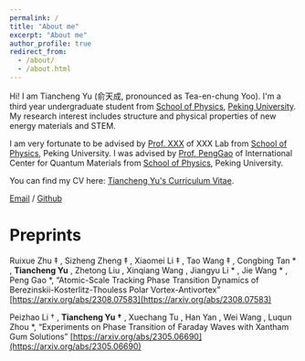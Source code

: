 ```yaml
---
permalink: /
title: "About me"
excerpt: "About me"
author_profile: true
redirect_from: 
  - /about/
  - /about.html
---
```


Hi! I am Tiancheng Yu (俞天成, pronounced as Tea-en-chung Yoo). I'm a third year undergraduate student from [School of Physics](https://phy.pku.edu.cn/), [Peking University](https://www.pku.edu.cn/). My research interest includes structure and physical properties of new energy materials and STEM.

I am very fortunate to be advised by [Prof. XXX](https://www.XXX.com/) of XXX Lab from [School of Physics](https://phy.pku.edu.cn/), Peking University. I was advised by [Prof. PengGao](https://scholar.google.com/citations?hl=en&user=JQLol_0AAAAJ) of International Center for Quantum Materials from [School of Physics](https://phy.pku.edu.cn/), Peking University.

You can find my CV here: [Tiancheng Yu's Curriculum Vitae](../assets/Curriculum_Vitae.pdf).

[Email](mailto:2000011321@stu.pku.edu.cn) / [Github](https://github.com/TianchengYu2001)

Preprints
======
Ruixue Zhu ‡ , Sizheng Zheng ‡ , Xiaomei Li ‡ , Tao Wang ‡ , Congbing Tan * , **Tiancheng Yu** , Zhetong Liu , Xinqiang Wang , Jiangyu Li * , Jie Wang * , Peng Gao *, “Atomic-Scale Tracking Phase Transition Dynamics of Berezinskii-Kosterlitz-Thouless Polar Vortex-Antivortex” 
[https://arxiv.org/abs/2308.07583](https://arxiv.org/abs/2308.07583)

Peizhao Li † , **Tiancheng Yu †** , Xuechang Tu , Han Yan , Wei Wang , Luqun Zhou *, “Experiments on Phase Transition of Faraday Waves with Xantham Gum Solutions”
[https://arxiv.org/abs/2305.06690](https://arxiv.org/abs/2305.06690)


